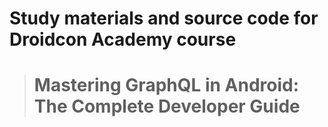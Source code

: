 # Study materials and source code for **Droidcon Academy** course 
> # Mastering GraphQL in Android: The Complete Developer Guide 
